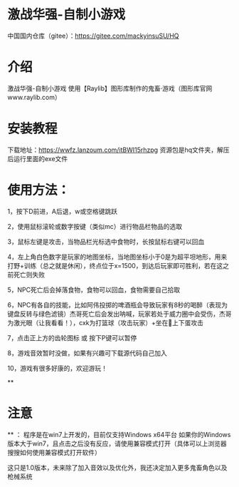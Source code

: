 # 激战华强-自制小游戏
中国国内仓库（gitee）：https://gitee.com/mackyinsuSU/HQ

# 介绍
激战华强-自制小游戏 
使用【Raylib】图形库制作的鬼畜·游戏（图形库官网www.raylib.com）

# 安装教程
下载地址：https://wwfz.lanzoum.com/itBWI15rhzpg 
资源包是hq文件夹，解压后运行里面的exe文件

# 使用方法： 
1，按下D前进，A后退，w或空格键跳跃

2，使用鼠标滚轮或数字按键（类似mc）进行物品栏物品的选取

3，鼠标左键是攻击，当物品栏光标选中食物时，长按鼠标右键可以回血

4，左上角白色数字是玩家的地图坐标，当地图坐标小于0是为超平坦地形，用来打野+训练（总之就是休闲），终点位于x=1500，到达后玩家即可胜利，若在这之前死亡则失败

5，NPC死亡后会掉落食物，食物可以回血，食物需要自己拾取

6，NPC有各自的技能，比如阿伟投掷的啤酒瓶会导致玩家有8秒的喝醉（表现为键盘反转与绿色滤镜）杰哥死亡后会发出呐喊，玩家若处于威力圈中会受伤，杰哥为激光眼（让我看看！），cxk为打篮球（攻击玩家）+坐在🐔上下蛋攻击

7，点击正上方的齿轮图标 或 按下P键可以暂停

8，游戏音效暂时没做，如果有兴趣可下载源代码自己加入

10，游戏有很多好康的，欢迎游玩！

**

# 注意
** ： 程序是在win7上开发的，目前仅支持Windows x64平台 如果你的Windows版本大于win7，且点击之后没有反应，请使用兼容模式打开（具体可以上浏览器搜搜如何使用兼容模式打开软件） 

这只是1.0版本，未来除了加入音效以及优化外，我还决定加入更多鬼畜角色以及枪械系统
